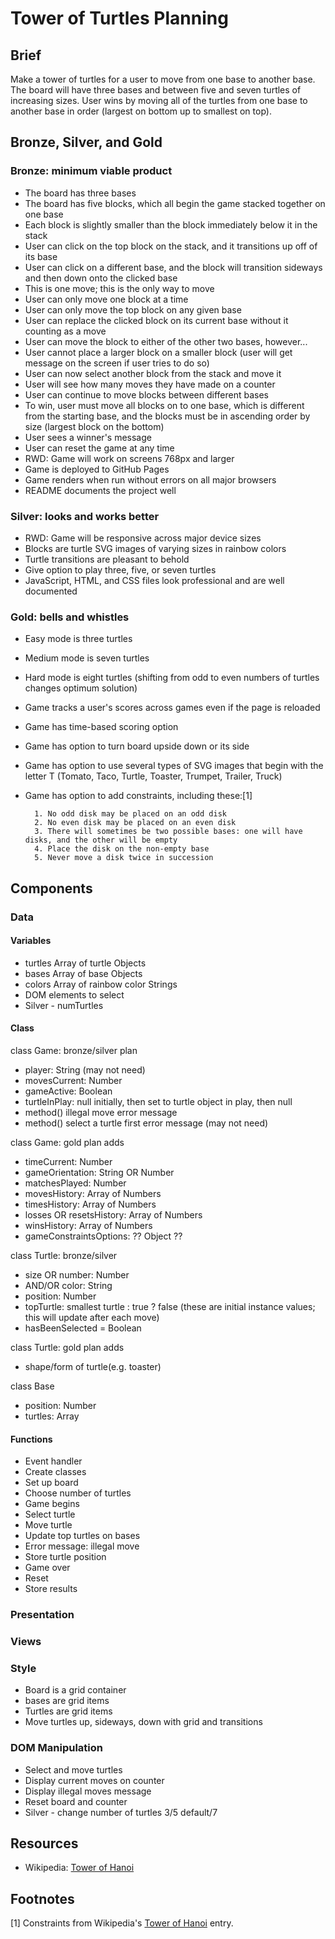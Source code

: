 # Tower of Turtles Planning

## Brief

Make a tower of turtles for a user to move from one base to another base. The board will have three bases and between five and seven turtles of increasing sizes. User wins by moving all of the turtles from one base to another base in order (largest on bottom up to smallest on top).

## Bronze, Silver, and Gold

### Bronze: minimum viable product

- The board has three bases
- The board has five blocks, which all begin the game stacked together on one base
- Each block is slightly smaller than the block immediately below it in the stack
- User can click on the top block on the stack, and it transitions up off of its base
- User can click on a different base, and the block will transition sideways and then down onto the clicked base
- This is one move; this is the only way to move
- User can only move one block at a time
- User can only move the top block on any given base
- User can replace the clicked block on its current base without it counting as a move
- User can move the block to either of the other two bases, however...
- User cannot place a larger block on a smaller block (user will get message on the screen if user tries to do so)
- User can now select another block from the stack and move it
- User will see how many moves they have made on a counter
- User can continue to move blocks between different bases
- To win, user must move all blocks on to one base, which is different from the starting base, and the blocks must be in ascending order by size (largest block on the bottom)
- User sees a winner's message
- User can reset the game at any time
- RWD: Game will work on screens 768px and larger
- Game is deployed to GitHub Pages
- Game renders when run without errors on all major browsers
- README documents the project well

### Silver: looks and works better

- RWD: Game will be responsive across major device sizes
- Blocks are turtle SVG images of varying sizes in rainbow colors
- Turtle transitions are pleasant to behold
- Give option to play three, five, or seven turtles
- JavaScript, HTML, and CSS files look professional and are well documented

### Gold: bells and whistles

- Easy mode is three turtles
- Medium mode is seven turtles
- Hard mode is eight turtles (shifting from odd to even numbers of turtles changes optimum solution)
- Game tracks a user's scores across games even if the page is reloaded
- Game has time-based scoring option
- Game has option to turn board upside down or its side
- Game has option to use several types of SVG images that begin with the letter T (Tomato, Taco, Turtle, Toaster, Trumpet, Trailer, Truck)
- Game has option to add constraints, including these:[1]

      	1. No odd disk may be placed on an odd disk
      	2. No even disk may be placed on an even disk
      	3. There will sometimes be two possible bases: one will have disks, and the other will be empty
      	4. Place the disk on the non-empty base
      	5. Never move a disk twice in succession

## Components

### Data

#### Variables

- turtles Array of turtle Objects
- bases Array of base Objects
- colors Array of rainbow color Strings
- DOM elements to select
- Silver - numTurtles

#### Class

class Game: bronze/silver plan

- player: String (may not need)
- movesCurrent: Number
- gameActive: Boolean
- turtleInPlay: null initially, then set to turtle object in play, then null
- method() illegal move error message
- method() select a turtle first error message (may not need)

class Game: gold plan adds

- timeCurrent: Number
- gameOrientation: String OR Number
- matchesPlayed: Number
- movesHistory: Array of Numbers
- timesHistory: Array of Numbers
- losses OR resetsHistory: Array of Numbers
- winsHistory: Array of Numbers
- gameConstraintsOptions: ?? Object ??

class Turtle: bronze/silver

- size OR number: Number
- AND/OR color: String
- position: Number
- topTurtle: smallest turtle : true ? false (these are initial instance values; this will update after each move)
- hasBeenSelected = Boolean

class Turtle: gold plan adds

- shape/form of turtle(e.g. toaster)

class Base

- position: Number
- turtles: Array

#### Functions

- Event handler
- Create classes
- Set up board
- Choose number of turtles
- Game begins
- Select turtle
- Move turtle
- Update top turtles on bases
- Error message: illegal move
- Store turtle position
- Game over
- Reset
- Store results

### Presentation

### Views

### Style

- Board is a grid container
- bases are grid items
- Turtles are grid items
- Move turtles up, sideways, down with grid and transitions

### DOM Manipulation

- Select and move turtles
- Display current moves on counter
- Display illegal moves message
- Reset board and counter
- Silver - change number of turtles 3/5 default/7

## Resources

- Wikipedia: [Tower of Hanoi](https://en.wikipedia.org/wiki/Tower_of_Hanoi, "Wikipedia entry for Tower of Hanoi")

## Footnotes

[1] Constraints from Wikipedia's [Tower of Hanoi](https://en.wikipedia.org/wiki/Tower_of_Hanoi, "Wikipedia entry for Tower of Hanoi") entry.
